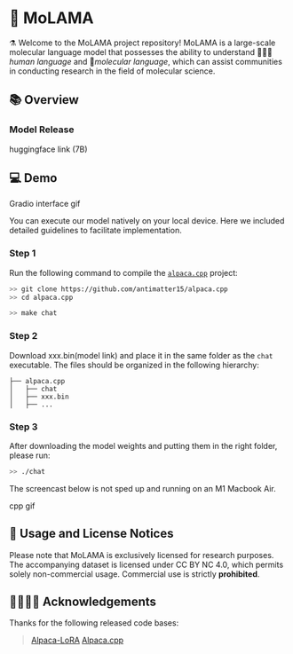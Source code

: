  # 🦄️ MoLAMA

⚗️ Welcome to the MoLAMA project repository! MoLAMA is a large-scale molecular language model that possesses the ability to understand 🧑🏻‍🔬*human language* and 🔬*molecular language*, which can assist communities in conducting research in the field of molecular science.



## 📚 Overview


### Model Release
huggingface link (7B)

## 💻 Demo

Gradio interface gif

You can execute our model natively on your local device. Here we included detailed guidelines to facilitate implementation.

### Step 1
Run the following command to compile the [`alpaca.cpp`](https://github.com/antimatter15/alpaca.cpp) project:

```sh
>> git clone https://github.com/antimatter15/alpaca.cpp
>> cd alpaca.cpp

>> make chat
```

### Step 2
Download xxx.bin(model link) and place it in the same folder as the `chat` executable. The files should be organized in the following hierarchy:

```
├── alpaca.cpp                  
│   ├── chat                    
│   ├── xxx.bin                 
│   ├── ...
```

### Step 3
After downloading the model weights and putting them in the right folder, please run:

```sh
>> ./chat
```

The screencast below is not sped up and running on an M1 Macbook Air.

cpp gif

## 🚨 Usage and License Notices
Please note that MoLAMA is exclusively licensed for research purposes. The accompanying dataset is licensed under CC BY NC 4.0, which permits solely non-commercial usage. Commercial use is strictly **prohibited**.

## 🫱🏻‍🫲🏾 Acknowledgements
Thanks for the following released code bases:
>[Alpaca-LoRA](https://github.com/tloen/alpaca-lora)
>[Alpaca.cpp](https://github.com/antimatter15/alpaca.cpp)
